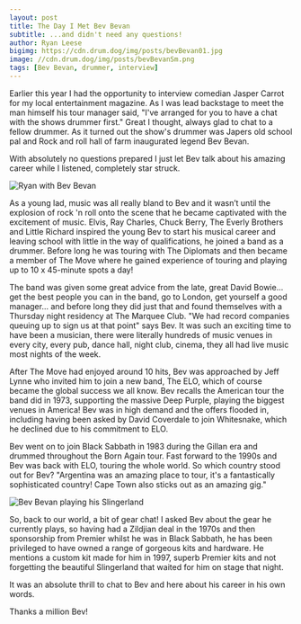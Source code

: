 ```yaml
---
layout: post
title: The Day I Met Bev Bevan
subtitle: ...and didn't need any questions!
author: Ryan Leese
bigimg: https://cdn.drum.dog/img/posts/bevBevan01.jpg
image: //cdn.drum.dog/img/posts/bevBevanSm.png
tags: [Bev Bevan, drummer, interview]
---
```


Earlier this year I had the opportunity to interview comedian Jasper Carrot for my local entertainment magazine. As I was lead backstage to meet the man himself his tour manager said, "I've arranged for you to have a chat with the shows drummer first." Great I thought, always glad to chat to a fellow drummer. As it turned out the show's drummer was Japers old school pal and Rock and roll hall of farm inaugurated legend Bev Bevan.

With absolutely no questions prepared I just let Bev talk about his amazing career while I listened, completely star struck.

![Ryan with Bev Bevan](https://cdn.drum.dog/img/posts/ryanAndBevBevan.png)

As a young lad, music was all really bland to Bev and it wasn’t until the explosion of rock 'n roll onto the scene that he became captivated with the excitement of music. Elvis, Ray Charles, Chuck Berry, The Everly Brothers and Little Richard inspired the young Bev to start his musical career and leaving school with little in the way of qualifications, he joined a band as a drummer. Before long he was touring with The Diplomats and then became a member of The Move where he gained experience of touring and playing up to 10 x 45-minute spots a day!

The band was given some great advice from the late, great David Bowie... get the best people you can in the band, go to London, get yourself a good manager... and before long they did just that and found themselves with a Thursday night residency at The Marquee Club.  "We had record companies queuing up to sign us at that point" says Bev. It was such an exciting time to have been a musician, there were literally hundreds of music venues in every city, every pub, dance hall, night club, cinema, they all had live music most nights of the week.

After The Move had enjoyed around 10 hits, Bev was approached by Jeff Lynne who invited him to join a new band, The ELO, which of course became the global success we all know. Bev recalls the American tour the band did in 1973, supporting the massive Deep Purple, playing the biggest venues in America! Bev was in high demand and the offers flooded in, including having been asked by David Coverdale to join Whitesnake, which he declined due to his commitment to ELO.
 
Bev went on to join Black Sabbath in 1983 during the Gillan era and drummed throughout the Born Again tour. Fast forward to the 1990s and Bev was back with ELO, touring the whole world. So which country stood out for Bev? "Argentina was an amazing place to tour, it's a fantastically sophisticated country! Cape Town also sticks out as an amazing gig."

![Bev Bevan playing his Slingerland](https://cdn.drum.dog/img/posts/bevBevan02.jpg)

So, back to our world, a bit of gear chat!  I asked Bev about the gear he currently plays, so having had a Zildjian deal in the 1970s and then sponsorship from Premier whilst he was in Black Sabbath, he has been privileged to have owned a range of gorgeous kits and hardware. He mentions a custom kit made for him in 1997, superb Premier kits and not forgetting the beautiful Slingerland that waited for him on stage that night.

It was an absolute thrill to chat to Bev and here about his career in his own words. 

Thanks a million Bev!

